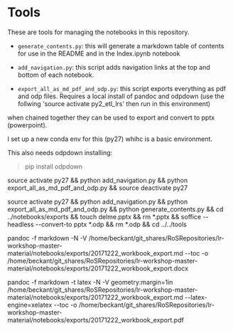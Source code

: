 # Tools

These are tools for managing the notebooks in this repository.

- ``generate_contents.py``: this will generate a markdown table of contents for use in the README and in the Index.ipynb notebook

- ``add_navigation.py``: this script adds navigation links at the top and bottom of each notebook.

- ``export_all_as_md_pdf_and_odp.py``: this script exports everything as pdf and odp files. Requires a local install of pandoc and odpdown (use the follwing 'source activate py2_etl_lrs' then run in this environment)

when chained together they can be used to export and convert to pptx (powerpoint).

I set up a new conda env for this (py27) whihc is a basic environment.

This also needs odpdown installing:

> pip install odpdown

source activate py27 && python add_navigation.py && python export_all_as_md_pdf_and_odp.py && source deactivate py27

source activate py27 && python add_navigation.py && python export_all_as_md_pdf_and_odp.py && python generate_contents.py && cd ../notebooks/exports && touch delme.pptx && rm *.pptx && soffice --headless --convert-to pptx *.odp && rm *.odp && cd ../../tools


pandoc -f markdown  -N -V /home/beckant/git_shares/RoSRepositories/lr-workshop-master-material/notebooks/exports/20171222_workbook_export.md  --toc -o /home/beckant/git_shares/RoSRepositories/lr-workshop-master-material/notebooks/exports/20171222_workbook_export.docx

pandoc -f markdown -t latex -N -V geometry:margin=1in /home/beckant/git_shares/RoSRepositories/lr-workshop-master-material/notebooks/exports/20171222_workbook_export.md --latex-engine=xelatex --toc -o /home/beckant/git_shares/RoSRepositories/lr-workshop-master-material/notebooks/exports/20171222_workbook_export.pdf
